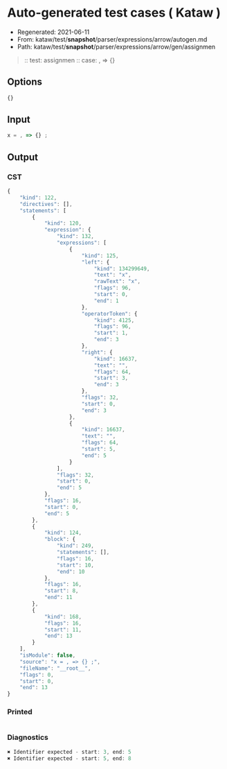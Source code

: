 # Auto-generated test cases ( Kataw )
- Regenerated: 2021-06-11
- From: kataw/test/__snapshot__/parser/expressions/arrow/autogen.md
- Path: kataw/test/__snapshot__/parser/expressions/arrow/gen/assignmen
> :: test: assignmen
> :: case: , => {}
## Options

`````js
{}
`````
## Input

`````js
x = , => {} ;
`````
## Output

### CST

```javascript
{
    "kind": 122,
    "directives": [],
    "statements": [
        {
            "kind": 120,
            "expression": {
                "kind": 132,
                "expressions": [
                    {
                        "kind": 125,
                        "left": {
                            "kind": 134299649,
                            "text": "x",
                            "rawText": "x",
                            "flags": 96,
                            "start": 0,
                            "end": 1
                        },
                        "operatorToken": {
                            "kind": 4125,
                            "flags": 96,
                            "start": 1,
                            "end": 3
                        },
                        "right": {
                            "kind": 16637,
                            "text": "",
                            "flags": 64,
                            "start": 3,
                            "end": 3
                        },
                        "flags": 32,
                        "start": 0,
                        "end": 3
                    },
                    {
                        "kind": 16637,
                        "text": "",
                        "flags": 64,
                        "start": 5,
                        "end": 5
                    }
                ],
                "flags": 32,
                "start": 0,
                "end": 5
            },
            "flags": 16,
            "start": 0,
            "end": 5
        },
        {
            "kind": 124,
            "block": {
                "kind": 249,
                "statements": [],
                "flags": 16,
                "start": 10,
                "end": 10
            },
            "flags": 16,
            "start": 8,
            "end": 11
        },
        {
            "kind": 168,
            "flags": 16,
            "start": 11,
            "end": 13
        }
    ],
    "isModule": false,
    "source": "x = , => {} ;",
    "fileName": "__root__",
    "flags": 0,
    "start": 0,
    "end": 13
}
```

### Printed

```javascript

```

### Diagnostics

```javascript
✖ Identifier expected - start: 3, end: 5
✖ Identifier expected - start: 5, end: 8

```

